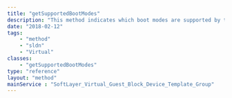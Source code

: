 ```yaml
---
title: "getSupportedBootModes"
description: "This method indicates which boot modes are supported by the image. "
date: "2018-02-12"
tags:
    - "method"
    - "sldn"
    - "Virtual"
classes:
    - "getSupportedBootModes"
type: "reference"
layout: "method"
mainService : "SoftLayer_Virtual_Guest_Block_Device_Template_Group"
---
```

